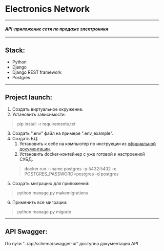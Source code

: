 Electronics Network
========
________
#### *API-приложение сети по продаже электроники*
________
## Stack:
- Python
- Django
- Django REST framework
- Postgres
___
## Project launch:
1. Создать виртуальное окружение.
2. Установить зависимости:
> pip install -r requirements.txt
3. Создать ".env" файл на примере ".env_example".
4. Создать БД:
   1. Установить к себе на компьютер по инструкции из [официальной документации](https://www.postgresql.org/download/). 
   2. Установить docker-контейнер с уже готовой и настроенной СУБД. 
    > docker run --name postgres -p 5432:5432 -e POSTGRES_PASSWORD=postgres -d postgres
5. Создать миграцию для приложений:
> python manage.py makemigrations 
6. Применить все миграции:
> python manage.py migrate
___
## API Swagger:
По пути "../api/schema/swagger-ui" доступна документация API